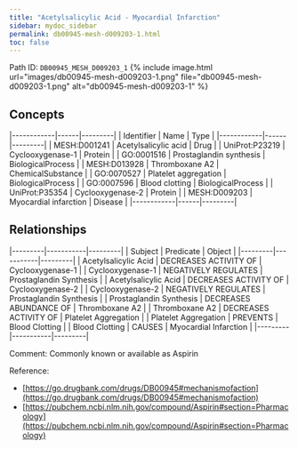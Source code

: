 ```yaml
---
title: "Acetylsalicylic Acid - Myocardial Infarction"
sidebar: mydoc_sidebar
permalink: db00945-mesh-d009203-1.html
toc: false 
---
```



Path ID: `DB00945_MESH_D009203_1`
{% include image.html url="images/db00945-mesh-d009203-1.png" file="db00945-mesh-d009203-1.png" alt="db00945-mesh-d009203-1" %}

## Concepts

|------------|------|---------|
| Identifier | Name | Type    |
|------------|------|---------|
| MESH:D001241 | Acetylsalicylic acid | Drug |
| UniProt:P23219 | Cyclooxygenase-1 | Protein |
| GO:0001516 | Prostaglandin synthesis | BiologicalProcess |
| MESH:D013928 | Thromboxane A2 | ChemicalSubstance |
| GO:0070527 | Platelet aggregation | BiologicalProcess |
| GO:0007596 | Blood clotting | BiologicalProcess |
| UniProt:P35354 | Cyclooxygenase-2 | Protein |
| MESH:D009203 | Myocardial infarction | Disease |
|------------|------|---------|

## Relationships

|---------|-----------|---------|
| Subject | Predicate | Object  |
|---------|-----------|---------|
| Acetylsalicylic Acid | DECREASES ACTIVITY OF | Cyclooxygenase-1 |
| Cyclooxygenase-1 | NEGATIVELY REGULATES | Prostaglandin Synthesis |
| Acetylsalicylic Acid | DECREASES ACTIVITY OF | Cyclooxygenase-2 |
| Cyclooxygenase-2 | NEGATIVELY REGULATES | Prostaglandin Synthesis |
| Prostaglandin Synthesis | DECREASES ABUNDANCE OF | Thromboxane A2 |
| Thromboxane A2 | DECREASES ACTIVITY OF | Platelet Aggregation |
| Platelet Aggregation | PREVENTS | Blood Clotting |
| Blood Clotting | CAUSES | Myocardial Infarction |
|---------|-----------|---------|

Comment: Commonly known or available as Aspirin

Reference: 
  - [https://go.drugbank.com/drugs/DB00945#mechanismofaction](https://go.drugbank.com/drugs/DB00945#mechanismofaction)
  - [https://pubchem.ncbi.nlm.nih.gov/compound/Aspirin#section=Pharmacology](https://pubchem.ncbi.nlm.nih.gov/compound/Aspirin#section=Pharmacology)
